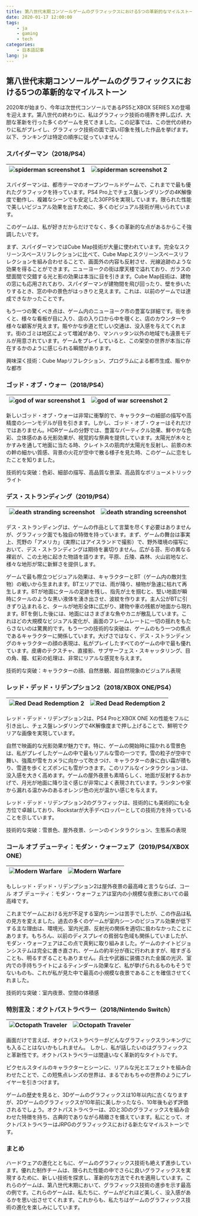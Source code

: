 ```yaml
---
title: 第八世代末期コンソールゲームのグラフィックスにおける5つの革新的なマイルストーン
date: 2020-01-17 12:00:00
tags: 
    - ja
    - gaming
    - tech
categories:
    - 日本語記事
lang: ja
---
```


## 第八世代末期コンソールゲームのグラフィックスにおける5つの革新的なマイルストーン

2020年が始まり、今年は次世代コンソールであるPS5とXBOX SERIES Xの登場を迎えます。第八世代の終わりに、私はグラフィック技術の境界を押し広げ、大胆な革新を行った多くのゲームを見てきました。この記事では、この世代の終わりに私がプレイし、グラフィック技術の面で深い印象を残した作品を挙げます。以下、ランキングは特定の順序に従っていません：

### スパイダーマン（2018/PS4）

|![spiderman screenshot 1](https://cdn.brightgames.top/wp-content/uploads/2020/01/Spider-Man_PS4_Preview_Side_1532954590-2048x1152.jpg)|![spiderman screenshot 2](https://cdn.brightgames.top/wp-content/uploads/2020/01/Spiderman-2018-ps4-Game-HD-Poster-4k-Wallpaper-HD-3840x2160-1-scaled.jpg)|
|---|---|

スパイダーマンは、都市テーマのオープンワールドゲームで、これまでで最も優れたグラフィックを持っています。PS4 Pro上でチェス盤レンダリングの4K解像度で動作し、複雑なシーンでも安定した30FPSを実現しています。限られた性能で美しいビジュアル効果を出すために、多くのビジュアル技術が用いられています。

このゲームは、私が好きだからだけでなく、多くの革新的な点があるからこそ強調したいです。

まず、スパイダーマンではCube Map技術が大量に使われています。完全なスクリーンスペースリフレクションに比べて、Cube Mapとスクリーンスペースリフレクションを組み合わせることで、画面外の内容も反射させ、光線追跡のような効果を得ることができます。ニューヨークの街は摩天楼で溢れており、ガラスの壁面間で交錯する光と影の効果は本当に目を引きます。Cube Map技術は、建物の窓にも応用されており、スパイダーマンが建物間を飛び回ったり、壁を歩いたりするとき、窓の中の景色がはっきりと見えます。これは、以前のゲームでは達成できなかったことです。

もう一つの驚くべき点は、ゲーム内のニューヨーク市の豊富な詳細です。街を歩くと、様々な看板が目に入り、店の入り口から中を覗くと、店のカウンターや様々な顧客が見えます。賑やかな歩道と忙しい交通は、没入感を与えてくれます。街のゴミは地区によって増減があり、マンハッタン以外の地域でも遠景モデルが用意されています。ゲームをプレイしていると、この架空の世界が本当に存在するかのように感じられる瞬間があります。

興味深く技術：Cube Mapリフレクション、プログラムによる都市生成、賑やかな都市

### ゴッド・オブ・ウォー（2018/PS4）

|![god of war screenshot 1](https://gmedia.playstation.com/is/image/SIEPDC/god-of-war-screen-01-ps4-us-12jun17?$1600px$)|![god of war screenshot 2](https://cdn.brightgames.top/wp-content/uploads/2020/01/zYnRQLV-2048x1152.jpg)|
|---|---|

新しいゴッド・オブ・ウォーは非常に衝撃的で、キャラクターの細部の描写や高精度のシーンモデルが目を引きます。しかし、ゴッド・オブ・ウォーはそれだけではありません。HDRゲームの分野では、豊富なパーティクル効果、鮮やかな色彩、立体感のある光影効果が、視覚的な祭典を提供しています。太陽光が木々とかすみを通して地面に当たる時、クレイトスの筋肉が太陽光を反射し、前景の木の幹の細かい質感、背景の火花が空中で散る様子を見た時、このゲームに恋をしたことを知りました。

技術的な突破：色彩、細部の描写、高品質な景深、高品質なボリューメトリックライト

### デス・ストランディング（2019/PS4）

|![death stranding screenshot](https://cdn.brightgames.top/wp-content/uploads/2020/01/death-stranding-screen-13-ps4-us-26aug19.jpg)|![death stranding screenshot](https://cdn.brightgames.top/wp-content/uploads/2020/01/death-stranding-screen-us-11jun18-27.jpg)|
|---|---|

デス・ストランディングは、ゲームの作品として言葉を尽くす必要はありませんが、グラフィック面でも独自の特徴を持っています。まず、ゲームの舞台は事実上、荒野の「アメリカ」（実際にはアイスランドで撮影）で、野外環境の描写において、デス・ストランディングは期待を裏切りません。広がる苔、形の異なる裸岩が、この土地に起きた物語を語ります。平原、丘陵、森林、火山岩地など、様々な地形が常に新鮮さを提供します。

ゲームで最も際立つビジュアル効果は、キャラクターとBT（ゲーム内の敵対生物）の戦いから生まれます。BTエリアでは、雨が降り、植物が急速に枯れて再生します。BTが地面にタールの足跡を残し、指先が土を掴むと、堅い地面が瞬時にタールのような黒い液体を湧き出させ、波紋を作ります。主人公がBTに引きずり込まれると、タールが地形全体に広がり、建物や車の残骸が地面から現れます。BTを倒した後には、地面にはさまざまな魚やカニが散乱しています。これほどの大規模なビジュアル変化が、画面のフレームレートに一切の揺れをもたらさないのは驚異的です。もう一つの技術的な突破は、ゲームのもう一つの焦点であるキャラクターに関係しています。大げさではなく、デス・ストランディングのキャラクターの顔の表現は、私がプレイしたすべてのゲームの中で最も優れています。皮膚のテクスチャ、直接影、サブサーフェス・スキャッタリング、目の角、瞳、虹彩の処理は、非常にリアルな感覚を与えます。

技術的な突破：キャラクターの顔、自然景観、超自然現象のビジュアル表現
### レッド・デッド・リデンプション2（2018/XBOX ONE/PS4）

|![Red Dead Redemption 2](https://cdn.brightgames.top/wp-content/uploads/2020/01/4gA7mAE-2048x1152.jpg)|![Red Dead Redemption 2](https://cdn.brightgames.top/wp-content/uploads/2020/01/sdl3z9agc0121-1-2048x1152.jpg)|
|---|---|

レッド・デッド・リデンプション2は、PS4 ProとXBOX ONE Xの性能をフルに引き出し、チェス盤レンダリングで4K解像度まで押し上げることで、鮮明でクリアな画像を実現しています。

自然で映画的な光影効果が魅力です。特に、ゲームの開始時に描かれる雪景色は、私がプレイしたゲームの中で最もリアルな雪の一つです。雪の粒子が空中で舞い、強風が雪をカメラに向かって吹きつけ、キャラクターの身に白い霜が積もり、雪道を歩くとズボンにも雪がつきます。このリアルなインタラクションは、没入感を大きく高めます。ゲームの屋外夜景も素晴らしく、地面が反射するおかげで、月光が地面に降り注ぐ感じが非常によく表現されています。ランタンや家から漏れる温かみのあるオレンジ色の光が温かい感じを与えます。

レッド・デッド・リデンプション2のグラフィックは、技術的にも美術的にも全方位で卓越しており、Rockstarが大手デベロッパーとしての技術力を持っていることを示しています。

技術的な突破：雪景色、屋外夜景、シーンのインタラクション、生態系の表現

### コール オブ デューティ：モダン・ウォーフェア（2019/PS4/XBOX ONE）

|![Modern Warfare](https://cdn.brightgames.top/wp-content/uploads/2020/01/3540384-mw_reveal_04_wm.jpg)|![Modern Warfare](https://cdn.brightgames.top/wp-content/uploads/2020/01/1920x-1-1.png)|
|---|---|

もしレッド・デッド・リデンプション2は屋外夜景の最高峰と言うならば、コール オブ デューティ：モダン・ウォーフェアは室内の小規模な夜景においての最高峰です。

これまでゲームにおける光が不足する室内シーンは苦手でしたが、この作品は私の見方を変えました。過去の多くのゲームが室内シーンのビジュアル効果が低下する主な理由は、環境光、室内光源、反射光の関係を適切に扱わなかったことにあります。もちろん、以前のディスプレイの貧弱な色域も関係していましたが、モダン・ウォーフェアはこの点で真剣に取り組みました。ゲームのナイトビジョンシステムは完全に書き直され、ゲームの約半分が夜に行われますが、暗すぎることも、明るすぎることもありません。兵士や武器に装備された金属の光沢、室内での手持ちライトによるティンダール効果など、私が挙げられるものもそうでないものも、これが私が見た中で最高の小規模な夜景であることを確信させてくれました。

技術的な突破：室内夜景、空間の体積感

### 特別言及：オクトパストラベラー（2018/Nintendo Switch）

|![Octopath Traveler](https://cdn.brightgames.top/wp-content/uploads/2020/01/2018071365314807.jpg)|![Octopath Traveler](https://cdn.brightgames.top/wp-content/uploads/2020/01/1dbe6988-be96-4500-b6d1-347aa3c96aa2.jpg)|
|---|---|

画面だけで言えば、オクトパストラベラーがどんなグラフィックスランキングにも入ることはないかもしれません。
しかし、私が話したいのはグラフィックスと革新性です。オクトパストラベラーは間違いなく革新的なタイトルです。

ピクセルスタイルのキャラクターとシーンに、リアルな光とエフェクトを組み合わせたことで、この短焦点レンズの世界は、まるでおもちゃの世界のようにプレイヤーを引きつけます。

ゲームの歴史を見ると、3Dゲームのグラフィックスは10年以内に古くなりますが、2Dゲームのグラフィックスが10年前に美しかったなら、10年後も必ず評価されるでしょう。オクトパストラベラーは、2Dと3Dのグラフィックスを組み合わせた特徴を持ち、古典的でありながら精緻さを備えています。私にとって、オクトパストラベラーはJRPGのグラフィックスにおける新たなマイルストーンです。

### まとめ

ハードウェアの進化とともに、ゲームのグラフィックス技術も絶えず進歩しています。優れた制作チームは、限られた性能の中でさらに良いグラフィックスを実現するために、新しい技術を探求し、革新的な方法でそれを適用しています。これらのゲームは、第八世代末期において、グラフィックス技術の進歩を示す最高の例です。これらのゲームは、私たちに、ゲームがどれほど美しく、没入感があるかを思い出させてくれます。これからも、私たちはゲームのグラフィックス技術の進化を楽しみにしています。